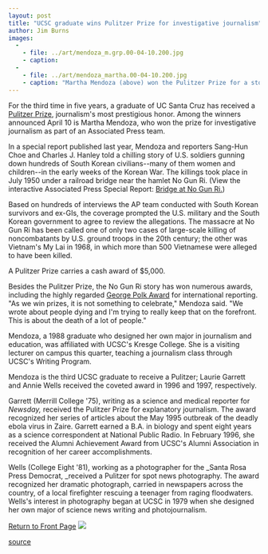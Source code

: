 ```yaml
---
layout: post
title: "UCSC graduate wins Pulitzer Prize for investigative journalism"
author: Jim Burns
images:
  -
    - file: ../art/mendoza_m.grp.00-04-10.200.jpg
    - caption: 
  -
    - file: ../art/mendoza_martha.00-04-10.200.jpg
    - caption: "Martha Mendoza (above) won the Pulitzer Prize for a story on the massacre of South Korean refugees by the US military during the Korean War. Below, Mendoza is congratulated by her mentor Conn Hallinan, a UCSC journalism lecturer, and Chancellor M.R.C. Greenwood. Photos: Victor Schiffrin"
---
```


For the third time in five years, a graduate of UC Santa Cruz has received a [Pulitzer Prize][1], journalism's most prestigious honor. Among the winners announced April 10 is Martha Mendoza, who won the prize for investigative journalism as part of an Associated Press team.

In a special report published last year, Mendoza and reporters Sang-Hun Choe and Charles J. Hanley told a chilling story of U.S. soldiers gunning down hundreds of South Korean civilians--many of them women and children--in the early weeks of the Korean War. The killings took place in July 1950 under a railroad bridge near the hamlet No Gun Ri. (View the interactive Associated Press Special Report: [Bridge at No Gun Ri.][2])

Based on hundreds of interviews the AP team conducted with South Korean survivors and ex-GIs, the coverage prompted the U.S. military and the South Korean government to agree to review the allegations. The massacre at No Gun Ri has been called one of only two cases of large-scale killing of noncombatants by U.S. ground troops in the 20th century; the other was Vietnam's My Lai in 1968, in which more than 500 Vietnamese were alleged to have been killed.

A Pulitzer Prize carries a cash award of $5,000.

Besides the Pulitzer Prize, the No Gun Ri story has won numerous awards, including the highly regarded [George Polk Award][3] for international reporting. "As we win prizes, it is not something to celebrate," Mendoza said. "We wrote about people dying and I'm trying to really keep that on the forefront. This is about the death of a lot of people."

Mendoza, a 1988 graduate who designed her own major in journalism and education, was affiliated with UCSC's Kresge College. She is a visiting lecturer on campus this quarter, teaching a journalism class through UCSC's Writing Program.

Mendoza is the third UCSC graduate to receive a Pulitzer; Laurie Garrett and Annie Wells received the coveted award in 1996 and 1997, respectively.

Garrett (Merrill College '75), writing as a science and medical reporter for _Newsday,_ received the Pulitzer Prize for explanatory journalism. The award recognized her series of articles about the May 1995 outbreak of the deadly ebola virus in Zaire. Garrett earned a B.A. in biology and spent eight years as a science correspondent at National Public Radio. In February 1996, she received the Alumni Achievement Award from UCSC's Alumni Association in recognition of her career accomplishments.

Wells (College Eight '81), working as a photographer for the _Santa Rosa Press Democrat, _received a Pulitzer for spot news photography. The award recognized her dramatic photograph, carried in newspapers across the country, of a local firefighter rescuing a teenager from raging floodwaters. Wells's interest in photography began at UCSC in 1979 when she designed her own major of science news writing and photojournalism.

  
[Return to Front Page][4] ![ ][5]

[1]: http://www.pulitzer.org
[2]: http://wire.ap.org/APpackages/nogunri
[3]: http://www.liunet.edu/cwis/bklyn/polk/prev99.html
[4]: ../../index.html
[5]: ../../images/trans.gif

[source](http://www1.ucsc.edu/currents/99-00/04-17/pulitzer.html "Permalink to pulitzer")
